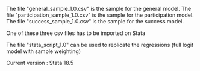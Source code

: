 The file "general_sample_1.0.csv" is the sample for the general model.
The file "participation_sample_1.0.csv" is the sample for the participation model.
The file "success_sample_1.0.csv" is the sample for the success model.

One of these three csv files has to be imported on Stata

The file "stata_script_1.0" can be used to replicate the regressions (full logit model with sample weighting)

Current version : Stata 18.5
